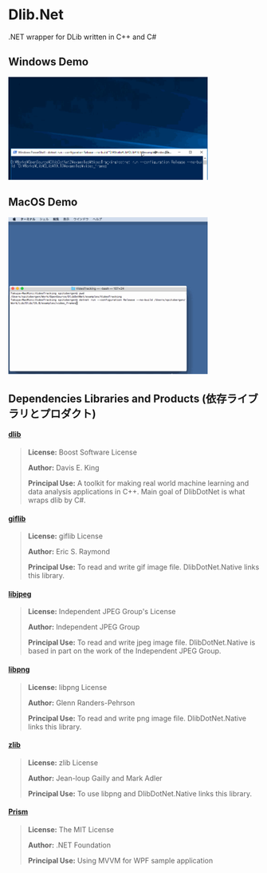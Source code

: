 # Dlib.Net
.NET wrapper for DLib written in C++ and C#

## Windows Demo
<img src="images/win.gif?raw=true" width="400x200" title="Video Tracking on Windows"/>

## MacOS Demo
<img src="images/mac.gif?raw=true" width="400x300" title="Video Tracking on MacOS"/>



## Dependencies Libraries and Products (依存ライブラリとプロダクト)

#### [dlib](http://dlib.net/)

> **License:** Boost Software License
>
> **Author:** Davis E. King
> 
> **Principal Use:** A toolkit for making real world machine learning and data analysis applications in C++. Main goal of DlibDotNet is what wraps dlib by C#.

#### [giflib](http://giflib.sourceforge.net/)

> **License:** giflib License
>
> **Author:** Eric S. Raymond
> 
> **Principal Use:** To read and write gif image file. DlibDotNet.Native links this library.

#### [libjpeg](http://www.ijg.org/)

> **License:** Independent JPEG Group's License
>
> **Author:** Independent JPEG Group
> 
> **Principal Use:** To read and write jpeg image file. DlibDotNet.Native is based in part on the work of
the Independent JPEG Group.

#### [libpng](http://libpng.org/pub/png/libpng.html)

> **License:** libpng License
>
> **Author:** Glenn Randers-Pehrson
> 
> **Principal Use:** To read and write png image file. DlibDotNet.Native links this library.

#### [zlib](https://zlib.net/)

> **License:** zlib License
>
> **Author:** Jean-loup Gailly and Mark Adler
> 
> **Principal Use:** To use libpng and DlibDotNet.Native links this library.

#### [Prism](https://zlib.net/)

> **License:** The MIT License
>
> **Author:** .NET Foundation
> 
> **Principal Use:** Using MVVM for WPF sample application